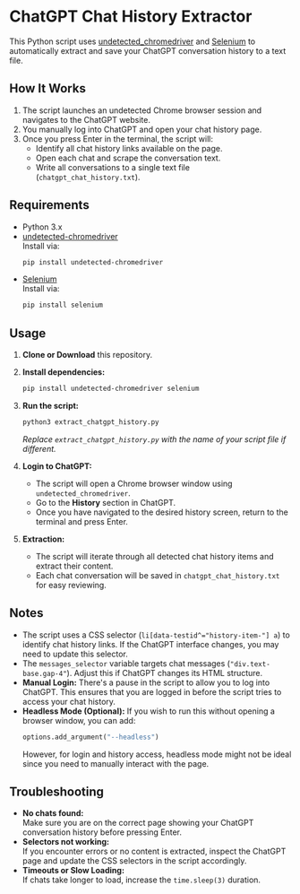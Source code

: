 
# ChatGPT Chat History Extractor

This Python script uses [undetected_chromedriver](https://github.com/ultrafunkamsterdam/undetected-chromedriver) and [Selenium](https://www.selenium.dev/) to automatically extract and save your ChatGPT conversation history to a text file.

## How It Works

1. The script launches an undetected Chrome browser session and navigates to the ChatGPT website.
2. You manually log into ChatGPT and open your chat history page.
3. Once you press Enter in the terminal, the script will:
    - Identify all chat history links available on the page.
    - Open each chat and scrape the conversation text.
    - Write all conversations to a single text file (`chatgpt_chat_history.txt`).

## Requirements

- Python 3.x
- [undetected-chromedriver](https://pypi.org/project/undetected-chromedriver/)  
  Install via:
  ```bash
  pip install undetected-chromedriver
  ```
- [Selenium](https://pypi.org/project/selenium/)  
  Install via:
  ```bash
  pip install selenium
  ```

## Usage

1. **Clone or Download** this repository.
2. **Install dependencies:**
   ```bash
   pip install undetected-chromedriver selenium
   ```
3. **Run the script:**
   ```bash
   python3 extract_chatgpt_history.py
   ```
   
   *Replace `extract_chatgpt_history.py` with the name of your script file if different.*

4. **Login to ChatGPT:**
   - The script will open a Chrome browser window using `undetected_chromedriver`.
   - Go to the **History** section in ChatGPT.
   - Once you have navigated to the desired history screen, return to the terminal and press Enter.

5. **Extraction:**
   - The script will iterate through all detected chat history items and extract their content.
   - Each chat conversation will be saved in `chatgpt_chat_history.txt` for easy reviewing.

## Notes

- The script uses a CSS selector (`li[data-testid^="history-item-"] a`) to identify chat history links. If the ChatGPT interface changes, you may need to update this selector.
- The `messages_selector` variable targets chat messages (`"div.text-base.gap-4"`). Adjust this if ChatGPT changes its HTML structure.
- **Manual Login:** There's a pause in the script to allow you to log into ChatGPT. This ensures that you are logged in before the script tries to access your chat history.
- **Headless Mode (Optional):** If you wish to run this without opening a browser window, you can add:
  ```python
  options.add_argument("--headless")
  ```
  However, for login and history access, headless mode might not be ideal since you need to manually interact with the page.

## Troubleshooting

- **No chats found:**  
  Make sure you are on the correct page showing your ChatGPT conversation history before pressing Enter.
- **Selectors not working:**  
  If you encounter errors or no content is extracted, inspect the ChatGPT page and update the CSS selectors in the script accordingly.
- **Timeouts or Slow Loading:**  
  If chats take longer to load, increase the `time.sleep(3)` duration.
